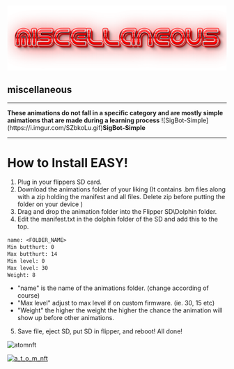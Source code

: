 ![Header](Images/misc.png)



## miscellaneous
<hr>
<b>These animations do not fall in a specific category and are mostly simple animations that are made during a learning process</b>
![SigBot-Simple](https://i.imgur.com/SZbkoLu.gif)<b>SigBot-Simple</b>

<br>
<hr>

# How to Install EASY!
  1. Plug in your flippers SD card.
  2. Download the animations folder of your liking (It contains .bm files along with a zip holding the manifest and all files. Delete zip before putting the folder on your device )
  3. Drag and drop the animation folder into the Flipper SD\Dolphin folder.
  4. Edit the manifest.txt in the dolphin folder of the SD and add this to the top.
```
name: <FOLDER_NAME>
Min butthurt: 0
Max butthurt: 14
Min level: 0
Max level: 30
Weight: 8
```

  - "name" is the name of the animations folder. (change according of course)
  - "Max level" adjust to max level if on custom firmware. (ie. 30, 15 etc)
  - "Weight" the higher the weight the higher the chance the animation will show up before other animations.
 
 5. Save file, eject SD, put SD in flipper, and reboot! All done!




<p align="left"> <img src="https://komarev.com/ghpvc/?username=atomnft&label=Profile%20views&color=0e75b6&style=flat" alt="atomnft" /> </p>
<p align="left"> <a href="https://twitter.com/a_t_o_m_nft" target="blank"><img src="https://img.shields.io/twitter/follow/a_t_o_m_nft?logo=twitter&style=for-the-badge" alt="a_t_o_m_nft" /></a> </p>